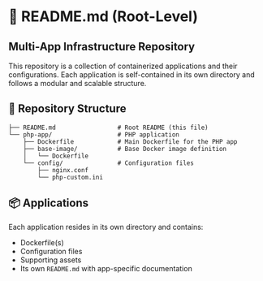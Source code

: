 # 📄 README.md (Root-Level)

## Multi-App Infrastructure Repository

This repository is a collection of containerized applications and their configurations. Each application is self-contained in its own directory and follows a modular and scalable structure.

## 📁 Repository Structure

```
├── README.md                 # Root README (this file)
└── php-app/                  # PHP application
    ├── Dockerfile            # Main Dockerfile for the PHP app
    ├── base-image/           # Base Docker image definition
    │   └── Dockerfile
    └── config/               # Configuration files
        ├── nginx.conf
        └── php-custom.ini
```

## 📦 Applications

Each application resides in its own directory and contains:
- Dockerfile(s)
- Configuration files
- Supporting assets
- Its own `README.md` with app-specific documentation